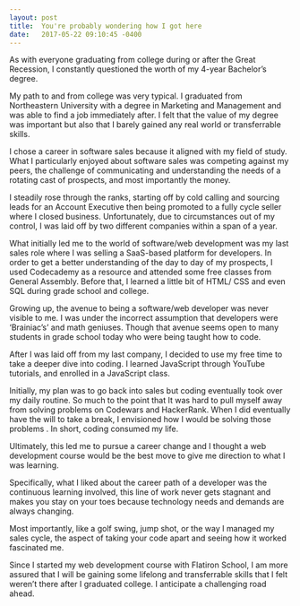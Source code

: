 ```yaml
---
layout: post
title:  You're probably wondering how I got here
date:   2017-05-22 09:10:45 -0400
---
```


As with everyone graduating from college during or after the Great Recession, I constantly questioned the worth of my 4-year Bachelor’s degree. 

My path to and from college was very typical. I graduated from Northeastern University with a degree in Marketing and Management and was able to find a job immediately after. I felt that the value of my degree was important but also that I barely gained any real world or transferrable skills.

I chose a career in software sales because it aligned with my field of study. What I particularly enjoyed about software sales was competing against my peers, the challenge of communicating and understanding the needs of a rotating cast of prospects, and most importantly the money. 

I steadily rose through the ranks, starting off by cold calling and sourcing leads for an Account Executive then being promoted to a fully cycle seller where I closed business. Unfortunately, due to circumstances out of my control, I was laid off by two different companies within a span of a year.

What initially led me to the world of software/web development was my last sales role where I was selling a SaaS-based platform for developers. In order to get a better understanding of the day to day of my prospects, I used Codecademy as a resource and attended some free classes from General Assembly. Before that, I learned a little bit of HTML/ CSS and even SQL during grade school and college. 

Growing up, the avenue to being a software/web developer was never visible to me. I was under the incorrect assumption that developers were ‘Brainiac’s’ and math geniuses.  Though that avenue seems open to many students in grade school today who were being taught how to code. 

After I was laid off from my last company, I decided to use my free time to take a deeper dive into coding. I learned JavaScript through YouTube tutorials, and enrolled in a JavaScript class.

Initially, my plan was to go back into sales but coding eventually took over my daily routine. So much to the point that It was hard to pull myself away from solving problems on Codewars and HackerRank. When I did eventually have the will to take a break, I envisioned how I would be solving those problems . In short, coding consumed my life.

Ultimately, this led me to pursue a career change and I thought a web development course would be the best move to give me direction to what I was learning.

Specifically, what I liked about the career path of a developer was the continuous learning involved, this line of work never gets stagnant and makes you stay on your toes because technology needs and demands are always changing. 

Most importantly, like a golf swing, jump shot, or the way I managed my sales cycle, the aspect of taking your code apart and seeing how it worked fascinated me.

Since I started my web development course with Flatiron School, I am more assured that I will be gaining some lifelong and transferrable skills that I felt weren’t there after I graduated college. I anticipate a challenging road ahead.


